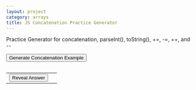 ```yaml
---
layout: project
category: arrays
title: JS Concatenation Practice Generator
---
```


<p>Practice Generator for concatenation, parseInt(), toString(), +=, -=, ++, and --</p>

<button onclick="generateConcat()">Generate Concatenation Example</button>
<pre id="concatOutput"></pre>
<table>
  <tr>
    <td><button onclick="revealConcatAnswer()">Reveal Answer</button></td>
    <td><span id="concatAnswer" style="display:none;"></span></td>
  </tr>
</table>

<script>
let concatType = "";
let valA, valB, operator, extra;

function generateConcat() {
  let roll = Math.random() * 5;
  operator = pickRandomOperator();

  if (roll < 1) {
    // --- Two String variables, parseInt, added ---
    concatType = "parseInt";
    valA = (Math.floor(Math.random() * 90) + 10).toString();
    valB = (Math.floor(Math.random() * 90) + 10).toString();
    extra = Math.floor(Math.random() * 7) + 1;

    let code = `let a = "${valA}";\nlet b = "${valB}";\n`;
    code += `b += ${extra};\n`;
    code +=          `let result = parseInt(a) + parseInt(b);\n`;

    if (operator === "++" || operator === "--") {
      code += `result${operator};\n`;
    } else {
      code += `result ${operator} ${extra};\n`;
    }
    code += `console.log(result);`;

    document.getElementById("concatOutput").innerText = code;
    
  } else if (roll < 2) {
    // --- Two strings, concatenated, then parseInt ---
    concatType = "concatParseInt";
    valA = (Math.floor(Math.random() * 90) + 10).toString();
    valB = (Math.floor(Math.random() * 90) + 10).toString();
    extra = Math.floor(Math.random() * 7) + 1;

    let code = `let a = "${valA}";\nlet b = "${valB}";\n`;
    code += `a += ${extra};\n`;
    code += `let result = parseInt(a + b);\n`;

    if (operator === "++" || operator === "--") {
      code += `result${operator};\n`;
    } else {
      code += `result ${operator} ${extra};\n`;
    }

    code += `console.log(result);`;
    
    document.getElementById("concatOutput").innerText = code;

  } else if (roll < 3) {
    // --- Two numbers, toString, concatenated ---
    concatType = "toString";
    valA = Math.floor(Math.random() * 50) + 1;
    valB = Math.floor(Math.random() * 50) + 1;
    extra = Math.floor(Math.random() * 9) + 1;
    let code = `let a = ${valA};\nlet b = ${valB};\n`;
    if (operator === "++" || operator === "--") {
      code += `a${operator};\n`;
    } else if (operator === "-=") {
      code += `b ${operator} ${extra};\n`; // concatenates string
    } else {
      code += `b ${operator} "${extra}";\n`; // concatenates string
    }

    code += `let result = a.toString() + b.toString();\n`;
    code += `result += ${extra};\n`;

    
    code += `console.log(result);`;

    document.getElementById("concatOutput").innerText = code;

  } else if (roll < 4) {
    // --- Two numbers, added, then toString ---
    concatType = "numbersToString";
    valA = Math.floor(Math.random() * 50) + 1;
    valB = Math.floor(Math.random() * 50) + 1;
    extra = Math.floor(Math.random() * 5) + 1;

    let code = `let a = ${valA};\nlet b = ${valB};\n` +
               `let result = a + b;\n`;

    if (operator === "++" || operator === "--") {
      code += `result${operator};\n`;
    } else {
      code += `result ${operator} ${extra};\n`;
    }

    code += `result = result.toString();\n`;
    code += `result += ${extra * 2};\n`;
    code += `console.log(result);`;

    document.getElementById("concatOutput").innerText = code;
}
  else {
    // --- String and number concatenated ---
    concatType = "mixed";
    let words = ["10", "11", "12", "13", "14"];
    valA = words[Math.floor(Math.random() * words.length)];
    valB = Math.floor(Math.random() * 50) + 1;
    extra = Math.floor(Math.random() * 4) + 1;

    let code = `let a = "${valA}";\nlet b = ${valB};\n`;
    code += `a += ${extra * 2};\n`;
    if (operator === "++" || operator === "--") {
      code += `b${operator};\n`;
    } else if (operator === "+=" ) {
      code += `b ${operator} "${extra}";\n`;
    }else {
      code += `b ${operator} ${extra};\n`;
    }
    code +=  `let result = a + b;\n`;

    
    code += `console.log(result);`;

    document.getElementById("concatOutput").innerText = code;
  }

  document.getElementById("concatAnswer").style.display = "none";
  document.getElementById("concatAnswer").innerText = "";
}

function revealConcatAnswer() {
  let result;
  let a, b;

  if (concatType === "parseInt") {
    a = parseInt(valA);
    b = parseInt(valB + extra.toString());
    result = a + b;

    if (operator === "++") {
      result++;
    } else if (operator === "--") {
      result--;
    } else if (operator === "+=") {
      result += extra;
    } else if (operator === "-=") {
      result -= extra;
    }

  }   else if (concatType === "concatParseInt") {
    a = valA;
    b = valB;
    result = parseInt(a + extra.toString() + b);

    if (operator === "++") {
      result++;
    } else if (operator === "--") {
      result--;
    } else if (operator === "+=") {
      result += extra;
    } else if (operator === "-=") {
      result -= extra;
    }

  } else if (concatType === "toString") {
    a = valA;
    b = valB;

    if (operator === "++") {
      a++;
    } else if (operator === "--") {
      a--;
    } else if (operator === "+=") {
      b += extra.toString();
    } else if (operator === "-=") {
      b -= extra; // coercion if b is string
    }

    result = a.toString() + b.toString() + extra.toString();

  } else if (concatType === "numbersToString") {
    result = valA + valB;

    if (operator === "++") {
      result++;
    } else if (operator === "--") {
      result--;
    } else if (operator === "+=") {
      result += extra;
    } else if (operator === "-=") {
      result -= extra;
    }
    extra *= 2;
    result = result.toString() + extra.toString();

  } else if (concatType === "mixed") {
    a = valA + extra * 2;
    b = valB;

    if (operator === "++") {
      b++;
    } else if (operator === "--") {
      b--;
    } else if (operator === "+=") {
      b += extra.toString();
    } else if (operator === "-=") {
      b -= extra;
    }

    result = a + b;
  
  
  }

  document.getElementById("concatAnswer").innerText = "Answer: " + result;
  document.getElementById("concatAnswer").style.display = "inline";
}


// --- Helpers ---
function pickRandomOperator() {
  let ops = ["+=", "-=", "++", "--"];
  return ops[Math.floor(Math.random() * ops.length)];
}

function evalOperator(val, op, extra) {
  if (op === "++") return ++val;
  if (op === "--") return --val;
  if (op === "+=") return val += (typeof val === "string" ? extra.toString() : extra);
  if (op === "-=") return val -= (typeof val === "string" ? parseInt(extra) : extra);
}

// Generate one on load
generateConcat();
</script>
